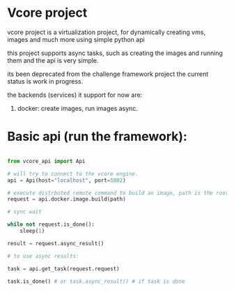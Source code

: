# Vcore project

vcore project is a virtualization project, for dynamically creating vms, images and much more using simple python api

this project supports async tasks, such as creating the images and running them and the api is very simple.

its been deprecated from the challenge framework project the current status is work in progress. 

the backends (services) it support for now are:

  1. docker: create images, run images async.
  

# Basic api (run the framework):

```python

from vcore_api import Api

# will try to connect to the vcore engine.
api = Api(host="localhost", port=5002)

# execute distrbuted remote command to build an image, path is the root directory of the docker file
request = api.docker.image.build(path)

# sync wait

while not request.is_done():
    sleep(1)

result = request.async_result()

# to use async results:

task = api.get_task(request.request)

task.is_done() # or task.async_result() # if task is done

```
